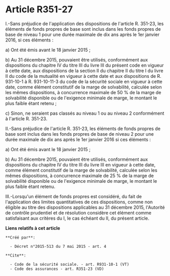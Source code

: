 # Article R351-27

I.-Sans préjudice de l'application des dispositions de l'article R. 351-23, les éléments de fonds propres de base sont inclus
dans les fonds propres de base de niveau 1 pour une durée maximale de dix ans après le 1er janvier 2016, si ces éléments : 

a) Ont été émis avant le 18 janvier 2015 ; 

b) Au 31 décembre 2015, pouvaient être utilisés, conformément aux dispositions du chapitre IV du titre III du livre III du
présent code en vigueur à cette date, aux dispositions de la section II du chapitre II du titre I du livre II du code de la
mutualité en vigueur à cette date et aux dispositions de R. 931-10-1 à R. 931-10-11-3 du  code de la sécurité sociale en
vigueur à cette date, comme élément constitutif de la marge de solvabilité, calculée selon les mêmes dispositions, à
concurrence maximale de 50 % de la marge de solvabilité disponible ou de l'exigence minimale de marge, le montant le plus
faible étant retenu ; 

c) Sinon, ne seraient pas classés au niveau 1 ou au niveau 2 conformément à l'article R. 351-23. 

II.-Sans préjudice de l'article R. 351-23, les éléments de fonds propres de base sont inclus dans les fonds propres de base
de niveau 2 pour une durée maximale de dix ans après le 1er janvier 2016 si ces éléments : 

a) Ont été émis avant le 18 janvier 2015 ; 

b) Au 31 décembre 2015, pouvaient être utilisés, conformément aux dispositions du chapitre IV du titre III du livre III en
vigueur à cette date, comme élément constitutif de la marge de solvabilité, calculée selon les mêmes dispositions, à
concurrence maximale de 25 % de la marge de solvabilité disponible ou de l'exigence minimale de marge, le montant le plus
faible étant retenu. 

III.-Lorsqu'un élément de fonds propres est considéré, du fait de l'application des limites quantitatives de ces
dispositions, comme non éligible au titre des dispositions applicables au 31 décembre 2015, l'Autorité de contrôle prudentiel
et de résolution considère cet élément comme satisfaisant aux critères du I, le cas échéant du II, du présent article.

**Liens relatifs à cet article**

	**Créé par**:

	  - Décret n°2015-513 du 7 mai 2015 - art. 4

	**Cite**:

	  - Code de la sécurité sociale. - art. R931-10-1 (VT)
	  - Code des assurances - art. R351-23 (VD)
